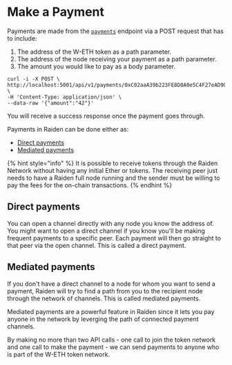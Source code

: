 # Make a Payment

Payments are made from the [`payments`](../raiden-api-1/resources/payments.md#initiate-a-payment) endpoint via a POST request that has to include:

1. The address of the W-ETH token as a path parameter.
2. The address of the node receiving your payment as a path parameter.
3. The amount you would like to pay as a body parameter.

```text
curl -i -X POST \
http://localhost:5001/api/v1/payments/0xC02aaA39b223FE8D0A0e5C4F27eAD9083C756Cc2/<target_address> \
-H 'Content-Type: application/json' \
--data-raw '{"amount":"42"}'
```

You will receive a success response once the payment goes through.

Payments in Raiden can be done either as:

* [Direct payments](make-a-payment.md#direct-payments)
* [Mediated payments](make-a-payment.md#mediated-payments)

{% hint style="info" %}
It is possible to receive tokens through the Raiden Network without having any initial Ether or tokens. The receiving peer just needs to have a Raiden full node running and the sender must be willing to pay the fees for the on-chain transactions.
{% endhint %}

## Direct payments

You can open a channel directly with any node you know the address of. You might want to open a direct channel if you know you'll be making frequent payments to a specific peer. Each payment will then go straight to that peer via the open channel. This is called a direct payment.

## Mediated payments

If you don't have a direct channel to a node for whom you want to send a payment, Raiden will try to find a path from you to the recipient node through the network of channels. This is called mediated payments.

Mediated payments are a powerful feature in Raiden since it lets you pay anyone in the network by leverging the path of connected payment channels.

By making no more than two API calls - one call to join the token network and one call to make the payment - we can send payments to anyone who is part of the W-ETH token network.

